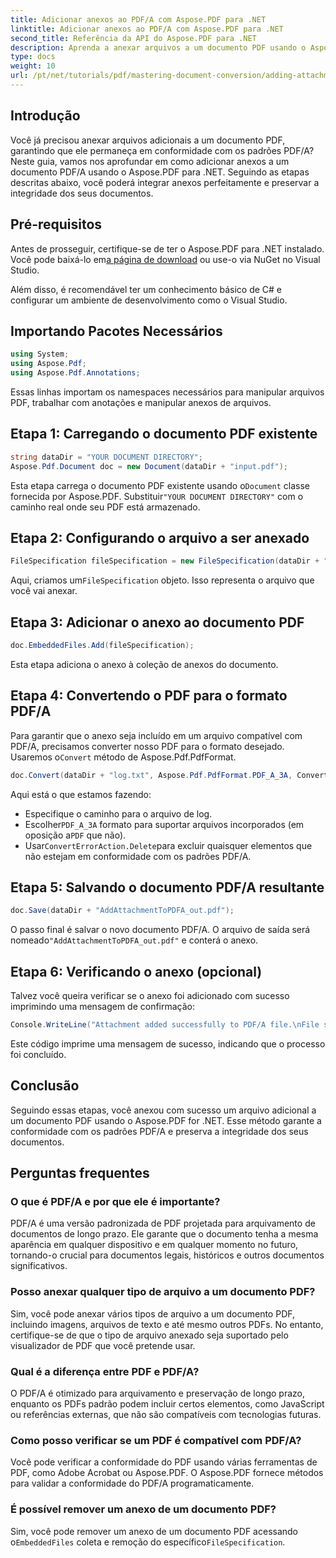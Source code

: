 ```yaml
---
title: Adicionar anexos ao PDF/A com Aspose.PDF para .NET
linktitle: Adicionar anexos ao PDF/A com Aspose.PDF para .NET
second_title: Referência da API do Aspose.PDF para .NET
description: Aprenda a anexar arquivos a um documento PDF usando o Aspose.PDF para .NET e garanta a conformidade com os padrões PDF/A.
type: docs
weight: 10
url: /pt/net/tutorials/pdf/mastering-document-conversion/adding-attachment-to-pdfa/
---
```

## Introdução

Você já precisou anexar arquivos adicionais a um documento PDF, garantindo que ele permaneça em conformidade com os padrões PDF/A? Neste guia, vamos nos aprofundar em como adicionar anexos a um documento PDF/A usando o Aspose.PDF para .NET. Seguindo as etapas descritas abaixo, você poderá integrar anexos perfeitamente e preservar a integridade dos seus documentos.

## Pré-requisitos

 Antes de prosseguir, certifique-se de ter o Aspose.PDF para .NET instalado. Você pode baixá-lo em[a página de download](https://releases.aspose.com/pdf/net/) ou use-o via NuGet no Visual Studio.

Além disso, é recomendável ter um conhecimento básico de C# e configurar um ambiente de desenvolvimento como o Visual Studio.

## Importando Pacotes Necessários

```csharp
using System;
using Aspose.Pdf;
using Aspose.Pdf.Annotations;
```

Essas linhas importam os namespaces necessários para manipular arquivos PDF, trabalhar com anotações e manipular anexos de arquivos.

## Etapa 1: Carregando o documento PDF existente

```csharp
string dataDir = "YOUR DOCUMENT DIRECTORY";
Aspose.Pdf.Document doc = new Document(dataDir + "input.pdf");
```

 Esta etapa carrega o documento PDF existente usando o`Document` classe fornecida por Aspose.PDF. Substituir`"YOUR DOCUMENT DIRECTORY"` com o caminho real onde seu PDF está armazenado.

## Etapa 2: Configurando o arquivo a ser anexado

```csharp
FileSpecification fileSpecification = new FileSpecification(dataDir + "aspose-logo.jpg", "Large Image file");
```

 Aqui, criamos um`FileSpecification` objeto. Isso representa o arquivo que você vai anexar.

## Etapa 3: Adicionar o anexo ao documento PDF

```csharp
doc.EmbeddedFiles.Add(fileSpecification);
```

Esta etapa adiciona o anexo à coleção de anexos do documento.

## Etapa 4: Convertendo o PDF para o formato PDF/A

 Para garantir que o anexo seja incluído em um arquivo compatível com PDF/A, precisamos converter nosso PDF para o formato desejado. Usaremos o`Convert` método de Aspose.Pdf.PdfFormat.

```csharp
doc.Convert(dataDir + "log.txt", Aspose.Pdf.PdfFormat.PDF_A_3A, ConvertErrorAction.Delete);
```

Aqui está o que estamos fazendo:

- Especifique o caminho para o arquivo de log.
-  Escolher`PDF_A_3A` formato para suportar arquivos incorporados (em oposição a`PDF` que não).
-  Usar`ConvertErrorAction.Delete`para excluir quaisquer elementos que não estejam em conformidade com os padrões PDF/A.

## Etapa 5: Salvando o documento PDF/A resultante

```csharp
doc.Save(dataDir + "AddAttachmentToPDFA_out.pdf");
```

 O passo final é salvar o novo documento PDF/A. O arquivo de saída será nomeado`"AddAttachmentToPDFA_out.pdf"` e conterá o anexo.

## Etapa 6: Verificando o anexo (opcional)

Talvez você queira verificar se o anexo foi adicionado com sucesso imprimindo uma mensagem de confirmação:

```csharp
Console.WriteLine("Attachment added successfully to PDF/A file.\nFile saved at " + dataDir);
```

Este código imprime uma mensagem de sucesso, indicando que o processo foi concluído.

## Conclusão

Seguindo essas etapas, você anexou com sucesso um arquivo adicional a um documento PDF usando o Aspose.PDF for .NET. Esse método garante a conformidade com os padrões PDF/A e preserva a integridade dos seus documentos.

## Perguntas frequentes

### O que é PDF/A e por que ele é importante?

PDF/A é uma versão padronizada de PDF projetada para arquivamento de documentos de longo prazo. Ele garante que o documento tenha a mesma aparência em qualquer dispositivo e em qualquer momento no futuro, tornando-o crucial para documentos legais, históricos e outros documentos significativos.

### Posso anexar qualquer tipo de arquivo a um documento PDF?

Sim, você pode anexar vários tipos de arquivo a um documento PDF, incluindo imagens, arquivos de texto e até mesmo outros PDFs. No entanto, certifique-se de que o tipo de arquivo anexado seja suportado pelo visualizador de PDF que você pretende usar.

### Qual é a diferença entre PDF e PDF/A?

O PDF/A é otimizado para arquivamento e preservação de longo prazo, enquanto os PDFs padrão podem incluir certos elementos, como JavaScript ou referências externas, que não são compatíveis com tecnologias futuras.

### Como posso verificar se um PDF é compatível com PDF/A?

Você pode verificar a conformidade do PDF usando várias ferramentas de PDF, como Adobe Acrobat ou Aspose.PDF. O Aspose.PDF fornece métodos para validar a conformidade do PDF/A programaticamente.

### É possível remover um anexo de um documento PDF?

 Sim, você pode remover um anexo de um documento PDF acessando o`EmbeddedFiles` coleta e remoção do específico`FileSpecification`.
